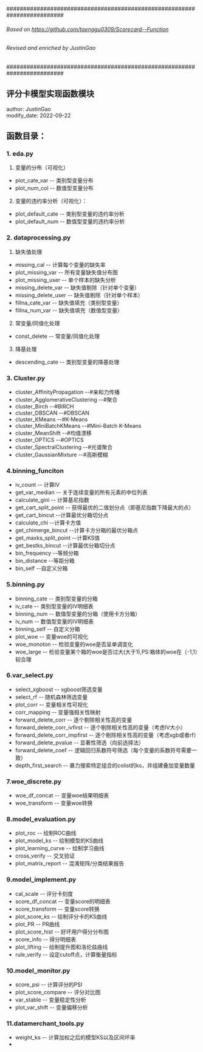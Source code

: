 #########################################################################
###### Based on https://github.com/taenggu0309/Scorecard--Function ######
###### Revised and enriched by JustinGao                           ######
#########################################################################


## 评分卡模型实现函数模块


author: JustinGao
</br>modify_date: 2022-09-22


## 函数目录：
### 1. eda.py
1. 变量的分布（可视化）
* plot_cate_var -- 类别型变量分布
* plot_num_col  -- 数值型变量分布
2. 变量的违约率分析（可视化）：
* plot_default_cate -- 类别型变量的违约率分析
* plot_default_num  -- 数值型变量的违约率分析

### 2. dataprocessing.py
1. 缺失值处理
* missing_cal       -- 计算每个变量的缺失率
* plot_missing_var  -- 所有变量缺失值分布图
* plot_missing_user -- 单个样本的缺失分析
* missing_delete_var -- 缺失值剔除（针对单个变量）
* missing_delete_user -- 缺失值剔除（针对单个样本）
* fillna_cate_var   -- 缺失值填充（类别型变量）
* fillna_num_var    -- 缺失值填充（数值型变量）
2. 常变量/同值化处理
* const_delete -- 常变量/同值化处理
3. 降基处理
* descending_cate -- 类别型变量的降基处理

### 3. Cluster.py
* cluster_AffinityPropagation       --#亲和力传播
* cluster_AgglomerativeClustering   --#聚合
* cluster_Birch                     --#BIRCH
* cluster_DBSCAN                    --#DBSCAN
* cluster_KMeans                    --#K-Means
* cluster_MiniBatchKMeans           --#Mini-Batch K-Means
* cluster_MeanShift                 --#均值漂移
* cluster_OPTICS                    --#OPTICS
* cluster_SpectralClustering        --#光谱聚合
* cluster_GaussianMixture           --#高斯模糊



### 4.binning_funciton
* iv_count              -- 计算IV
* get_var_median        -- 关于连续变量的所有元素的中位列表
* calculate_gini        -- 计算基尼指数
* get_cart_split_point  -- 获得最优的二值划分点（即基尼指数下降最大的点）
* get_cart_bincut       --计算最优分箱切分点
* calculate_chi         --计算卡方值
* get_chimerge_bincut   --计算卡方分箱的最优分箱点
* get_maxks_split_point --计算KS值
* get_bestks_bincut     --计算最优分箱切分点
* bin_frequency         --等频分箱
* bin_distance          --等距分箱
* bin_self              --自定义分箱


### 5.binning.py
* binning_cate  -- 类别型变量的分箱
* iv_cate       -- 类别型变量的IV明细表
* binning_num   -- 数值型变量的分箱（使用卡方分箱）
* iv_num        -- 数值型变量的IV明细表
* binning_self  -- 自定义分箱
* plot_woe     -- 变量woe的可视化
* woe_monoton  -- 检验变量的woe是否呈单调变化
* woe_large    -- 检验变量某个箱的woe是否过大(大于1),PS:箱体的woe在（-1,1）较合理


### 6.var_select.py
* select_xgboost  -- xgboost筛选变量
* select_rf       -- 随机森林筛选变量
* plot_corr       -- 变量相关性可视化
* corr_mapping    -- 变量强相关性映射
* forward_delete_corr -- 逐个剔除相关性高的变量
* forward_delete_corr_ivfirst  -- 逐个剔除相关性高的变量（考虑IV大小）
* forward_delete_corr_impfirst  -- 逐个剔除相关性高的变量（考虑xgb或者rf）
* forward_delete_pvalue -- 显著性筛选（向前选择法）
* forward_delete_coef   -- 逻辑回归系数符号筛选（每个变量的系数符号需要一致）
* depth_first_search    -- 暴力搜索特定组合的colist的ks，并组建叠加变量数量
### 7.woe_discrete.py
* woe_df_concat -- 变量woe结果明细表
* woe_transform -- 变量woe转换

### 8.model_evaluation.py
* plot_roc -- 绘制ROC曲线
* plot_model_ks -- 绘制模型的KS曲线
* plot_learning_curve -- 绘制学习曲线
* cross_verify -- 交叉验证
* plot_matrix_report -- 混淆矩阵/分类结果报告

### 9.model_implement.py
* cal_scale -- 评分卡刻度
* score_df_concat -- 变量score的明细表
* score_transform -- 变量score转换
* plot_score_ks -- 绘制评分卡的KS曲线
* plot_PR -- PR曲线
* plot_score_hist -- 好坏用户得分分布图
* score_info -- 得分明细表
* plot_lifting -- 绘制提升图和洛伦兹曲线
* rule_verify -- 设定cutoff点，计算衡量指标

### 10.model_monitor.py
* score_psi -- 计算评分的PSI
* plot_score_compare -- 评分对比图
* var_stable -- 变量稳定性分析
* plot_var_shift -- 变量偏移分析


### 11.datamerchant_tools.py
* weight_ks -- 计算加权之后的模型KS以及区间坏率
* 
